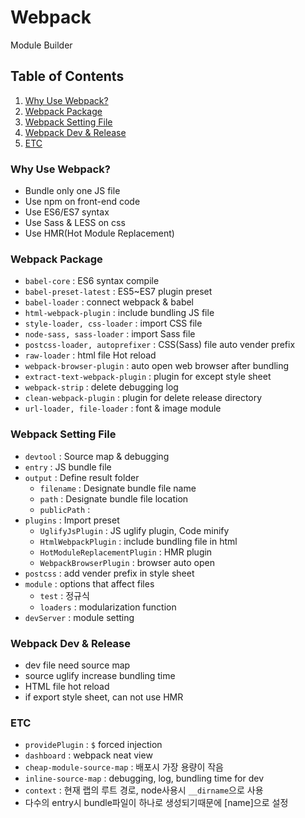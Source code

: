 # Webpack
Module Builder


## Table of Contents

1. [Why Use Webpack?](#Why-Use-Webpack?)
1. [Webpack Package](#Webpack-Package)
1. [Webpack Setting File](#Webpack-Setting-File)
1. [Webpack Dev & Release](#Webpack-Dev-&-Release)
1. [ETC](#ETC)


### Why Use Webpack?

- Bundle only one JS file
- Use npm on front-end code
- Use ES6/ES7 syntax
- Use Sass & LESS on css
- Use HMR(Hot Module Replacement)


### Webpack Package

- `babel-core` : ES6 syntax compile
- `babel-preset-latest` : ES5~ES7 plugin preset
- `babel-loader` : connect webpack & babel
- `html-webpack-plugin` : include bundling JS file
- `style-loader, css-loader` : import CSS file
- `node-sass, sass-loader` : import Sass file
- `postcss-loader, autoprefixer` : CSS(Sass) file auto vender prefix
- `raw-loader` : html file Hot reload
- `webpack-browser-plugin` : auto open web browser after bundling
- `extract-text-webpack-plugin` : plugin for except style sheet
- `webpack-strip` : delete debugging log
- `clean-webpack-plugin` : plugin for delete release directory
- `url-loader, file-loader` : font & image module


### Webpack Setting File

- `devtool` : Source map & debugging
- `entry` : JS bundle file
- `output` : Define result folder
    - `filename` : Designate bundle file name
    - `path` : Designate bundle file location
    - `publicPath` :
- `plugins` : Import preset
    - `UglifyJsPlugin` : JS uglify plugin, Code minify
    - `HtmlWebpackPlugin` : include bundling file in html
    - `HotModuleReplacementPlugin` : HMR plugin
    - `WebpackBrowserPlugin` : browser auto open
- `postcss` : add vender prefix in style sheet
- `module` : options that affect files
    - `test` : 정규식
    - `loaders` : modularization function
- `devServer` : module setting


### Webpack Dev & Release

- dev file need source map
- source uglify increase bundling time
- HTML file hot reload
- if export style sheet, can not use HMR


### ETC

- `providePlugin` : `$` forced injection
- `dashboard` : webpack neat view
- `cheap-module-source-map` : 배포시 가장 용량이 작음
- `inline-source-map` : debugging, log, bundling time for dev
- `context` : 현재 랩의 루트 경로, node사용시 `__dirname`으로 사용
- 다수의 entry시 bundle파일이 하나로 생성되기때문에 [name]으로 설정
